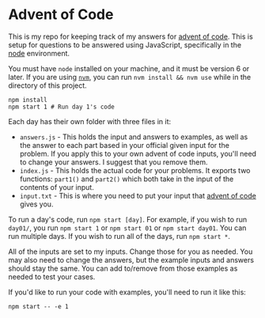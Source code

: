# Advent of Code

This is my repo for keeping track of my answers for [advent of code][advent].
This is setup for questions to be answered using JavaScript, specifically in the
[node][node] environment.

You must have `node` installed on your machine, and it must be version 6 or
later. If you are using [`nvm`][nvm], you can run `nvm install && nvm use` while
in the directory of this project.

```
npm install
npm start 1 # Run day 1's code
```

Each day has their own folder with three files in it:

- `answers.js` - This holds the input and answers to examples, as well as the
  answer to each part based in your official given input for the problem. If you
  apply this to your own advent of code inputs, you'll need to change your
  answers. I suggest that you remove them.
- `index.js` - This holds the actual code for your problems. It exports two
  functions: `part1()` and `part2()` which both take in the input of the
  contents of your input.
- `input.txt` - This is where you need to put your input that
  [advent of code][advent] gives you.

To run a day's code, run `npm start [day]`. For example, if you wish to run
`day01/`, you run `npm start 1` or `npm start 01` or `npm start day01`. You can
run multiple days. If you wish to run all of the days, run `npm start *`.

All of the inputs are set to my inputs. Change those for you as needed. You may
also need to change the answers, but the example inputs and answers should stay
the same. You can add to/remove from those examples as needed to test your
cases.

If you'd like to run your code with examples, you'll need to run it like this:

```
npm start -- -e 1
```

[advent]: http://adventofcode.com/
[node]: https://nodejs.org/en/
[nvm]: https://github.com/creationix/nvm
